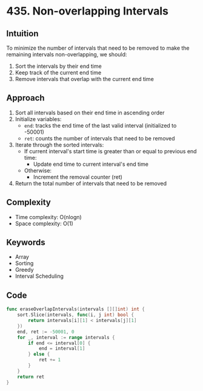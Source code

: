 # 435. Non-overlapping Intervals

## Intuition

To minimize the number of intervals that need to be removed to make the remaining intervals non-overlapping, we should:

1. Sort the intervals by their end time
2. Keep track of the current end time
3. Remove intervals that overlap with the current end time

## Approach

1. Sort all intervals based on their end time in ascending order
2. Initialize variables:
    - `end`: tracks the end time of the last valid interval (initialized to -50001)
    - `ret`: counts the number of intervals that need to be removed
3. Iterate through the sorted intervals:
    - If current interval's start time is greater than or equal to previous end time:
        - Update end time to current interval's end time
    - Otherwise:
        - Increment the removal counter (ret)
4. Return the total number of intervals that need to be removed

## Complexity

- Time complexity: O(nlogn)
- Space complexity: O(1)

## Keywords

- Array
- Sorting
- Greedy
- Interval Scheduling

## Code

```go
func eraseOverlapIntervals(intervals [][]int) int {
    sort.Slice(intervals, func(i, j int) bool {
        return intervals[i][1] < intervals[j][1]
    })
    end, ret := -50001, 0
    for _, interval := range intervals {
        if end <= interval[0] {
            end = interval[1]
        } else {
            ret += 1
        }
    }
    return ret
}
```
